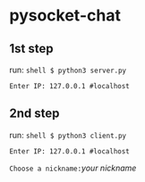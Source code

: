 # pysocket-chat

## __1st__ step

run: ```shell $ python3 server.py ```

``` Enter IP: 127.0.0.1 #localhost ```

## __2nd__ step

run: ```shell $ python3 client.py ```

``` Enter IP: 127.0.0.1 #localhost ```

``` Choose a nickname: ```_your nickname_ 
